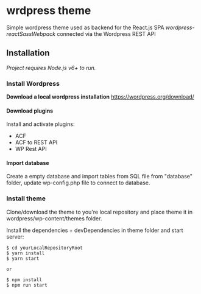 # wrdpress theme
Simple wordpress theme used as backend for the React.js SPA *wordpress-reactSassWebpack* connected via the Wordpress REST API

## Installation
*Project requires Node.js v6+ to run.*

### Install Wordpress
**Download a local wordpress installation**
https://wordpress.org/download/

#### Download plugins
Install and activate plugins:
- ACF 
- ACF to REST API
- WP Rest API

#### Import database
Create a empty database and import tables from SQL file from "database" folder, update wp-config.php file to connect to database. 

### Install theme
Clone/download the theme to you're local repository and place theme it in wordpress/wp-content/themes folder. 

Install the dependencies + devDependencies in theme folder and start server:

```
$ cd yourLocalRepositoryRoot
$ yarn install
$ yarn start

or

$ npm install
$ npm run start
```


